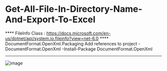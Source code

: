 # Get-All-File-In-Directory-Name-And-Export-To-Excel
**** FileInfo Class : https://docs.microsoft.com/en-us/dotnet/api/system.io.fileinfo?view=net-6.0
****  DocumentFormat.OpenXml.Packaging
Add references to project
      -DocumentFormat.OpenXml
      -Install-Package DocumentFormat.OpenXml
***************************************************************************************************************************************************
![image](https://user-images.githubusercontent.com/37097193/156928679-ad3e8979-9e88-4b5e-a1e7-1e3ca99a2eea.png)
